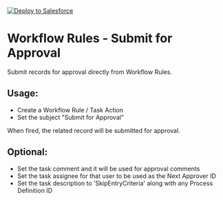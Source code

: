 <a href="https://githubsfdeploy.herokuapp.com/?owner=bigassforce&repo=workflow-submit&ref=master">
    <img alt="Deploy to Salesforce" src="https://raw.githubusercontent.com/afawcett/githubsfdeploy/master/deploy.png">
</a>

# Workflow Rules - Submit for Approval

Submit records for approval directly from Workflow Rules.

## Usage:
- Create a Workflow Rule / Task Action
- Set the subject "Submit for Approval"

When fired, the related record will be submitted for approval.

## Optional:
- Set the task comment and it will be used for approval comments
- Set the task assignee for that user to be used as the Next Approver ID
- Set the task description to 'SkipEntryCriteria' along with any Process Definition ID
